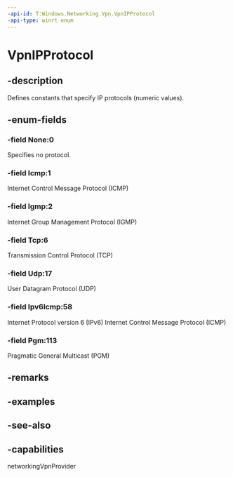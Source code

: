 ```yaml
---
-api-id: T:Windows.Networking.Vpn.VpnIPProtocol
-api-type: winrt enum
---
```


<!-- Enumeration syntax
public enum Windows.Networking.Vpn.VpnIPProtocol : int
-->

# VpnIPProtocol

## -description
Defines constants that specify IP protocols (numeric values).

## -enum-fields
### -field None:0
Specifies no protocol.

### -field Icmp:1
Internet Control Message Protocol (ICMP)

### -field Igmp:2
Internet Group Management Protocol (IGMP)

### -field Tcp:6
Transmission Control Protocol (TCP)

### -field Udp:17
User Datagram Protocol (UDP)

### -field Ipv6Icmp:58
Internet Protocol version 6 (IPv6) Internet Control Message Protocol (ICMP)

### -field Pgm:113
Pragmatic General Multicast (PGM)

## -remarks

## -examples

## -see-also

## -capabilities
networkingVpnProvider